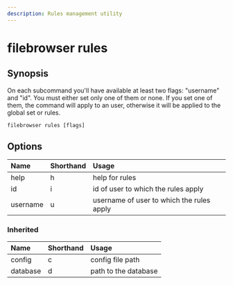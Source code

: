 ```yaml
---
description: Rules management utility
---
```


# filebrowser rules

## Synopsis

On each subcommand you'll have available at least two flags: "username" and "id". You must either set only one of them or none. If you set one of them, the command will apply to an user, otherwise it will be applied to the global set or rules.

```text
filebrowser rules [flags]
```

## Options

| Name | Shorthand | Usage |
| :--- | :--- | :--- |
| help | h | help for rules |
| id | i | id of user to which the rules apply |
| username | u | username of user to which the rules apply |

### Inherited

| Name | Shorthand | Usage |
| :--- | :--- | :--- |
| config | c | config file path |
| database | d | path to the database |

